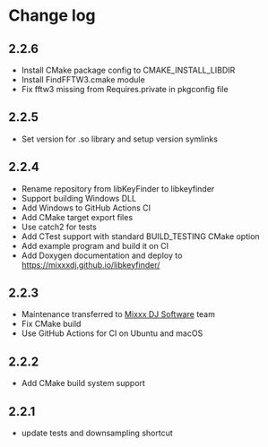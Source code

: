 # Change log

## 2.2.6
  * Install CMake package config to CMAKE_INSTALL_LIBDIR
  * Install FindFFTW3.cmake module
  * Fix fftw3 missing from Requires.private in pkgconfig file

## 2.2.5
  * Set version for .so library and setup version symlinks

## 2.2.4

  * Rename repository from libKeyFinder to libkeyfinder
  * Support building Windows DLL
  * Add Windows to GitHub Actions CI
  * Add CMake target export files
  * Use catch2 for tests
  * Add CTest support with standard BUILD_TESTING CMake option
  * Add example program and build it on CI
  * Add Doxygen documentation and deploy to https://mixxxdj.github.io/libkeyfinder/

## 2.2.3

  * Maintenance transferred to [Mixxx DJ Software](https://mixxx.org/) team
  * Fix CMake build
  * Use GitHub Actions for CI on Ubuntu and macOS

## 2.2.2

  * Add CMake build system support

## 2.2.1

  * update tests and downsampling shortcut
